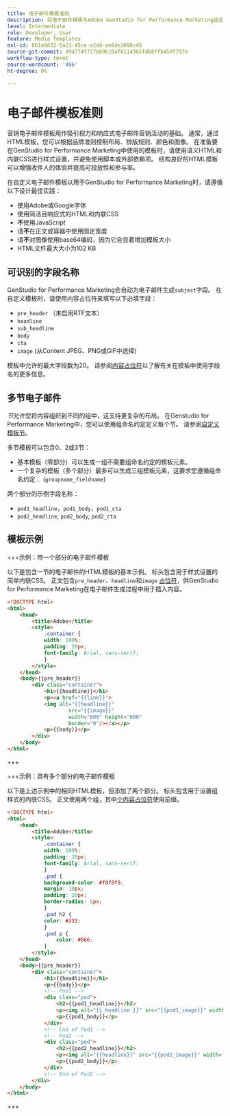 ```yaml
---
title: 电子邮件模板准则
description: 将电子邮件模板与Adobe GenStudio for Performance Marketing结合使用时，请遵循最佳实践。
level: Intermediate
role: Developer, User
feature: Media Templates
exl-id: 8b1e8d32-5a23-45ce-a2d4-ae6de3698c45
source-git-commit: d9d774f727b69b18af6114965fdb8ffb450f797b
workflow-type: tm+mt
source-wordcount: '406'
ht-degree: 0%

---
```


# 电子邮件模板准则

营销电子邮件模板用作吸引视力和响应式电子邮件营销活动的基础。 通常，通过HTML模板，您可以根据品牌准则控制布局、排版规则、颜色和图像。 在准备要在GenStudio for Performance Marketing中使用的模板时，请使用语义HTML和内联CSS进行样式设置，并避免使用脚本或外部依赖项。 结构良好的HTML模板可以增强收件人的体验并提高可投放性和参与率。

在自定义电子邮件模板以用于GenStudio for Performance Marketing时，请遵循以下设计最佳实践：

- 使用Adobe或Google字体
- 使用简洁且响应式的HTML和内联CSS
- **不**&#x200B;使用JavaScript
- 请&#x200B;**不**&#x200B;在正文或容器中使用固定宽度
- 请&#x200B;**不**&#x200B;对图像使用base64编码，因为它会显着增加模板大小
- HTML文件最大大小为102 KB

## 可识别的字段名称

GenStudio for Performance Marketing会自动为电子邮件生成`subject`字段。 在自定义模板时，请使用内容占位符来填写以下必填字段：

- `pre_header` （未启用RTF文本）
- `headline`
- `sub_headline`
- `body`
- `cta`
- `image` (从Content JPEG、PNG或GIF中选择)

模板中允许的最大字段数为20。 请参阅[内容占位符](/help/user-guide/content/customize-template.md#content-placeholders)以了解有关在模板中使用字段名的更多信息。

## 多节电子邮件

_节_&#x200B;允许您将内容组织到不同的组中，这支持更复杂的布局。 在Genstudio for Performance Marketing中，您可以使用组命名约定定义每个节。 请参阅[自定义模板节](/help/user-guide/content/customize-template.md#sections-or-groups)。

多节模板可以包含0、2或3节：

- 基本模板（零部分）可以生成一组不需要组命名约定的模板元素。
- 一个复杂的模板（多个部分）最多可以生成三组模板元素，这要求您遵循组命名约定： (`groupname_fieldname`)

两个部分的示例字段名称：

- `pod1_headline`，`pod1_body`，`pod1_cta`
- `pod2_headline`, `pod2_body`, `pod2_cta`

## 模板示例

+++示例：带一个部分的电子邮件模板

以下是包含一节的电子邮件的HTML模板的基本示例。 标头包含用于样式设置的简单内联CSS。 正文包含`pre_header`、`headline`和`image` [占位符](#content-placeholders)，供GenStudio for Performance Marketing在电子邮件生成过程中用于插入内容。

```html {line-numbers="true" highlight="13"}
<!DOCTYPE html>
<html>
    <head>
        <title>Adobe</title>
        <style>
            .container {
            width: 100%;
            padding: 20px;
            font-family: Arial, sans-serif;
            }
        </style>
    </head>
    <body>{{pre_header}}
        <div class="container">
            <h1>{{headline}}</h1>
            <p><a href="{{link}}">
            <img alt="{{headline}}"
                    src="{{image}}"
                    width="600" height="600"
                    border="0"/></a></p>
            <p>{{body}}</p>
        </div>
    </body>
</html>
```

+++

+++示例：具有多个部分的电子邮件模板

以下是上述示例中的相同HTML模板，但添加了两个部分。 标头包含用于设置组样式的内联CSS。 正文使用两个组，其中[个内容占位符](#content-placeholders)使用前缀。

```html
<!DOCTYPE html>
<html>
    <head>
        <title>Adobe</title>
        <style>
            .container {
            width: 100%;
            padding: 20px;
            font-family: Arial, sans-serif;
            }
            .pod {
            background-color: #f8f8f8;
            margin: 10px;
            padding: 20px;
            border-radius: 5px;
            }
            .pod h2 {
            color: #333;
            }
            .pod p {
                color: #666;
            }
        </style>
    </head>
    <body>{{pre_header}}
        <div class="container">
            <h1>{{headline}}</h1>
            <p>{{body}}</p>
            <!-- Pod1 -->
            <div class="pod">
                <h2>{{pod1_headline}}</h2>
                <p><img alt="{{ headline }}" src="{{pod1_image}}" width="200" height="200" border="0"></p>
                <p>{{pod1_body}}</p>
            </div>
            <!-- End of Pod1 -->
            <!-- Pod2 -->
            <div class="pod">
                <h2>{{pod2_headline}}</h2>
                <p><img alt="{{headline}}" src="{{pod2_image}}" width="200" height="200" border="0"></p>
                <p>{{pod2_body}}</p>
            </div>
            <!-- End of Pod2 -->
        </div>
    </body>
</html>
```

+++
